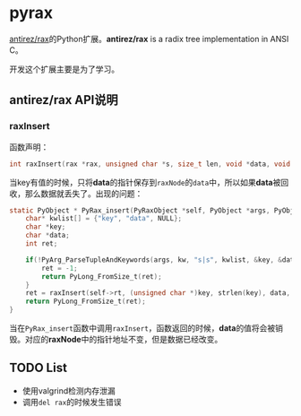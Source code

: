 # pyrax

[antirez/rax](https://github.com/antirez/rax)的Python扩展。**antirez/rax** is a radix tree implementation in ANSI C。

开发这个扩展主要是为了学习。

## antirez/rax API说明

### raxInsert

函数声明：

```c
int raxInsert(rax *rax, unsigned char *s, size_t len, void *data, void **old);
```
当key有值的时候，只将**data**的指针保存到`raxNode`的`data`中，所以如果**data**被回收，那么数据就丢失了。出现的问题：

```c
static PyObject * PyRax_insert(PyRaxObject *self, PyObject *args, PyObject *kw) {
    char* kwlist[] = {"key", "data", NULL};
    char *key;
    char *data;
    int ret;

    if(!PyArg_ParseTupleAndKeywords(args, kw, "s|s", kwlist, &key, &data)) {
        ret = -1;
        return PyLong_FromSize_t(ret);
    }
    ret = raxInsert(self->rt, (unsigned char *)key, strlen(key), data, NULL);
    return PyLong_FromSize_t(ret);
}
```
当在`PyRax_insert`函数中调用`raxInsert`，函数返回的时候，**data**的值将会被销毁。对应的**raxNode**中的指针地址不变，但是数据已经改变。


## TODO List

* 使用valgrind检测内存泄漏
* 调用`del rax`的时候发生错误
